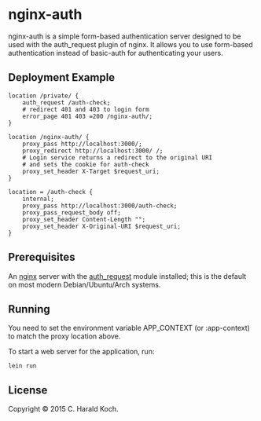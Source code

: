 # nginx-auth

nginx-auth is a simple form-based authentication server designed to be used with
the auth_request plugin of nginx. It allows you to use form-based authentication
instead of basic-auth for authenticating your users.

## Deployment Example

    location /private/ {
        auth_request /auth-check;
        # redirect 401 and 403 to login form
        error_page 401 403 =200 /nginx-auth/;
    }

    location /nginx-auth/ {
        proxy_pass http://localhost:3000/;
        proxy_redirect http://localhost:3000/ /;
        # Login service returns a redirect to the original URI
        # and sets the cookie for auth-check
        proxy_set_header X-Target $request_uri;
    }

    location = /auth-check {
        internal;
        proxy_pass http://localhost:3000/auth-check;
        proxy_pass_request_body off;
        proxy_set_header Content-Length "";
        proxy_set_header X-Original-URI $request_uri;
    }

## Prerequisites

An [nginx][1] server with the [auth_request][2] module installed;
this is the default on most modern Debian/Ubuntu/Arch systems.

[1]: http://nginx.org/
[2]: http://nginx.org/en/docs/http/ngx_http_auth_request_module.html

## Running

You need to set the environment variable APP_CONTEXT (or :app-context) to match the proxy location above.

To start a web server for the application, run:

    lein run

## License

Copyright © 2015 C. Harald Koch.

